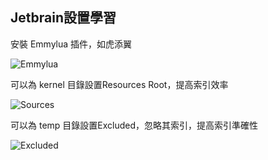 ## Jetbrain設置學習

安裝 Emmylua 插件，如虎添翼

![Emmylua](https://gitlab.com/h-document/singluar/-/raw/main/images/emmylua.png)

可以為 kernel 目錄設置Resources Root，提高索引效率

![Sources](https://gitlab.com/h-document/singluar/-/raw/main/images/jetbrain1.png)

可以為 temp 目錄設置Excluded，忽略其索引，提高索引準確性

![Excluded](https://gitlab.com/h-document/singluar/-/raw/main/images/jetbrain2.png)
